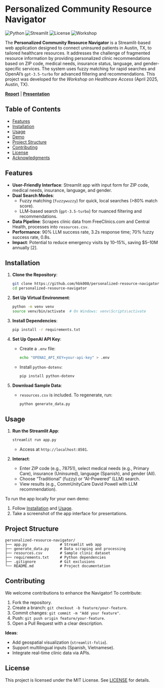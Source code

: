 # Personalized Community Resource Navigator

![Python](https://img.shields.io/badge/python-3.8+-blue.svg)
![Streamlit](https://img.shields.io/badge/streamlit-1.25.0-red.svg)
![License](https://img.shields.io/badge/license-MIT-green.svg)
![Workshop](https://img.shields.io/badge/Workshop-Healthcare_Access_2025-blueviolet.svg)

The **Personalized Community Resource Navigator** is a Streamlit-based web application designed to connect uninsured patients in Austin, TX, to tailored healthcare resources. It addresses the challenge of fragmented resource information by providing personalized clinic recommendations based on ZIP code, medical needs, insurance status, language, and gender-specific services. The system uses fuzzy matching for rapid searches and OpenAI’s `gpt-3.5-turbo` for advanced filtering and recommendations. This project was developed for the *Workshop on Healthcare Access* (April 2025, Austin, TX).

**[Report](https://[your-report-pdf-link])** | **[Presentation](https://docs.google.com/presentation/d/1BnSVydFdBEBJJyUr9QxwNaIlHUA0WR3QXsuFypzm_7w/edit#slide=id.g34d970a1210_0_11)**

## Table of Contents
- [Features](#features)
- [Installation](#installation)
- [Usage](#usage)
- [Demo](#demo)
- [Project Structure](#project-structure)
- [Contributing](#contributing)
- [License](#license)
- [Acknowledgments](#acknowledgments)

## Features
- **User-Friendly Interface**: Streamlit app with input form for ZIP code, medical needs, insurance, language, and gender.
- **Dual Search Modes**:
  - Fuzzy matching (`fuzzywuzzy`) for quick, local searches (>80% match score).
  - LLM-based search (`gpt-3.5-turbo`) for nuanced filtering and recommendations.
- **Data Pipeline**: Scrapes clinic data from FreeClinics.com and Central Health, processes into `resources.csv`.
- **Performance**: 90% LLM success rate, 3.2s response time; 70% fuzzy success rate, 0.8s.
- **Impact**: Potential to reduce emergency visits by 10–15%, saving $5–10M annually [2].

## Installation
1. **Clone the Repository**:
   ```bash
   git clone https://github.com/hbk008/personalized-resource-navigator.git
   cd personalized-resource-navigator
   ```

2. **Set Up Virtual Environment**:
   ```bash
   python -m venv venv
   source venv/bin/activate  # On Windows: venv\Scripts\activate
   ```

3. **Install Dependencies**:
   ```bash
   pip install -r requirements.txt
   ```

4. **Set Up OpenAI API Key**:
   - Create a `.env` file:
     ```bash
     echo "OPENAI_API_KEY=your-api-key" > .env
     ```
   - Install `python-dotenv`:
     ```bash
     pip install python-dotenv
     ```

5. **Download Sample Data**:
   - `resources.csv` is included. To regenerate, run:
     ```bash
     python generate_data.py
     ```

## Usage
1. **Run the Streamlit App**:
   ```bash
   streamlit run app.py
   ```
   - Access at `http://localhost:8501`.

2. **Interact**:
   - Enter ZIP code (e.g., 78751), select medical needs (e.g., Primary Care), insurance (Uninsured), language (Spanish), and gender (All).
   - Choose “Traditional” (fuzzy) or “AI-Powered” (LLM) search.
   - View results (e.g., CommUnityCare David Powell with LLM recommendation).

To run the app locally for your own demo:
1. Follow [Installation](#installation) and [Usage](#usage).
2. Take a screenshot of the app interface for presentations.

## Project Structure
```
personalized-resource-navigator/
├── app.py               # Streamlit web app
├── generate_data.py     # Data scraping and processing
├── resources.csv        # Sample clinic dataset
├── requirements.txt     # Python dependencies
├── .gitignore           # Git exclusions
└── README.md            # Project documentation
```

## Contributing
We welcome contributions to enhance the Navigator! To contribute:
1. Fork the repository.
2. Create a branch: `git checkout -b feature/your-feature`.
3. Commit changes: `git commit -m "Add your feature"`.
4. Push: `git push origin feature/your-feature`.
5. Open a Pull Request with a clear description.

**Ideas**:
- Add geospatial visualization (`streamlit-folio`).
- Support multilingual inputs (Spanish, Vietnamese).
- Integrate real-time clinic data via APIs.

## License
This project is licensed under the MIT License. See [LICENSE](LICENSE) for details.
